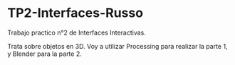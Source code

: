 # TP2-Interfaces-Russo

Trabajo practico n°2 de Interfaces Interactivas.

Trata sobre objetos en 3D. Voy a utilizar Processing para realizar la parte 1, y Blender para la parte 2.